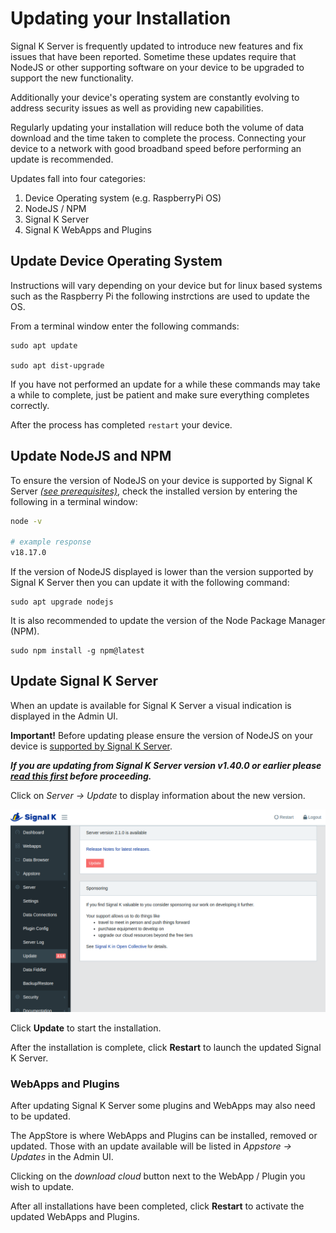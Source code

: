 # Updating your Installation

Signal K Server is frequently updated to introduce new features and fix issues that have been reported.
Sometime these updates require that NodeJS or other supporting software on your device to be upgraded to support the new functionality.

Additionally your device's operating system are constantly evolving to address security issues as well as providing new capabilities. 

Regularly updating your installation will reduce both the volume of data download and the time taken to complete the process. Connecting your device to a network with good broadband speed before performing an update is recommended.


Updates fall into four categories:

1. Device Operating system (e.g. RaspberryPi OS)
1. NodeJS / NPM
1. Signal K Server
1. Signal K WebApps and Plugins


## Update Device Operating System

Instructions will vary depending on your device but for linux based systems such as the Raspberry Pi the following instrctions are used to update the OS.

From a terminal window enter the following commands:
```shell
sudo apt update

sudo apt dist-upgrade
```

If you have not performed an update for a while these commands may take a while to complete, just be patient and make sure everything completes correctly. 

After the process has completed `restart` your device.



## Update NodeJS and NPM

To ensure the version of NodeJS on your device is supported by Signal K Server _[(see prerequisites)](install.md#prerequisites)_, check the installed version by
entering the following in a terminal window:
```bash
node -v

# example response
v18.17.0
```

If the version of NodeJS displayed is lower than the version supported by Signal K Server then you can update it with the following command:
```shell
sudo apt upgrade nodejs
```

It is also recommended to update the version of the Node Package Manager (NPM).
```shell
sudo npm install -g npm@latest
```


## Update Signal K Server

When an update is available for Signal K Server a visual indication is displayed in the Admin UI.

**Important!**
Before updating please ensure the version of NodeJS on your device is [supported by Signal K Server](install.md#prerequisites).

_**If you are updating from Signal K Server version v1.40.0 or earlier please [read this first](https://github.com/SignalK/signalk-server/wiki/Updating-to-Node.js-18) before proceeding.**_

Click on _Server -> Update_ to display information about the new version.

![server_update](../img/server_update.png)

Click **Update** to start the installation.

After the installation is complete, click **Restart** to launch the updated Signal K Server.


### WebApps and Plugins

After updating Signal K Server some plugins and WebApps may also need to be updated.

The AppStore is where WebApps and Plugins can be installed, removed or updated.
Those with an update available will be listed in _Appstore -> Updates_ in the Admin UI.

Clicking on the _download cloud_ button next to the WebApp / Plugin you wish to update.

After all installations have been completed, click **Restart** to activate the updated WebApps and Plugins.


